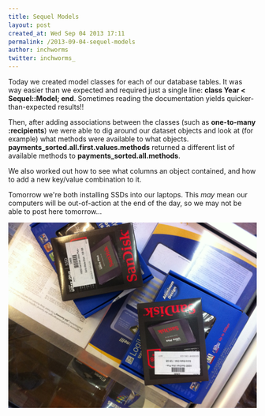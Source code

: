 ```yaml
---
title: Sequel Models
layout: post
created_at: Wed Sep 04 2013 17:11
permalink: /2013-09-04-sequel-models
author: inchworms
twitter: inchworms_
---
```


Today we created model classes for each of our database tables. It was way easier than we expected and required just a single line: **class Year < Sequel::Model; end**. Sometimes reading the documentation yields quicker-than-expected results!!

Then, after adding associations between the classes (such as **one-to-many :recipients**) we were able to dig around our dataset objects and look at (for example) what methods were available to what objects. **payments_sorted.all.first.values.methods** returned a different list of available methods to **payments_sorted.all.methods**.

We also worked out how to see what columns an object contained, and how to add a new key/value combination to it. 

Tomorrow we're both installing SSDs into our laptops. This *may* mean our computers will be out-of-action at the end of the day, so we may not be able to post here tomorrow...

![ssd](/images/ssd.jpg)

